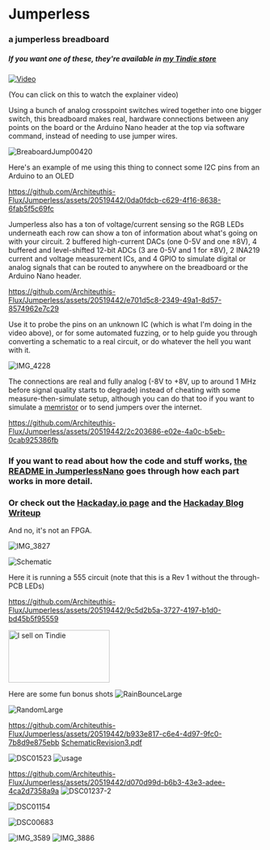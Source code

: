 # Jumperless
### a jumperless breadboard

##### If you want one of these, they're available in [my Tindie store](https://www.tindie.com/products/architeuthisflux/jumperless/)



[![Video](https://img.youtube.com/vi/_k0aKM68Xl4/maxresdefault.jpg)](https://www.youtube.com/watch?v=_k0aKM68Xl4)

(You can click on this to watch the explainer video)



Using a bunch of analog crosspoint switches wired together into one bigger switch, this breadboard makes real, hardware connections between any points on the board or the Arduino Nano header at the top via software command, instead of needing to use jumper wires.

![BreaboardJump00420](https://github.com/Architeuthis-Flux/Jumperless/assets/20519442/c3ec1f73-97c5-4268-9da4-672787bc9e1a)




Here's an example of me using this thing to connect some I2C pins from an Arduino to an OLED

https://github.com/Architeuthis-Flux/Jumperless/assets/20519442/0da0fdcb-c629-4f16-8638-6fab5f5c69fc



Jumperless also has a ton of voltage/current sensing so the RGB LEDs underneath each row can show a ton of information about what's going on with your circuit. 2 buffered high-current DACs (one 0-5V and one ±8V), 4 buffered and level-shifted 12-bit ADCs (3 are 0-5V and 1 for ±8V), 2 INA219 current and voltage measurement ICs, and 4 GPIO to simulate digital or analog signals that can be routed to anywhere on the breadboard or the Arduino Nano header.



https://github.com/Architeuthis-Flux/Jumperless/assets/20519442/e701d5c8-2349-49a1-8d57-8574962e7c29




Use it to probe the pins on an unknown IC (which is what I'm doing in the video above), or for some automated fuzzing, or to help guide you through converting a schematic to a real circuit, or do whatever the hell you want with it. 


![IMG_4228](https://github.com/Architeuthis-Flux/Jumperless/assets/20519442/4a243d6c-3955-4523-b7f4-9b39831ca136)



The connections are real and fully analog (-8V to +8V, up to around 1 MHz before signal quality starts to degrade) instead of cheating with some measure-then-simulate setup, although you can do that too if you want to simulate a [memristor](https://en.wikipedia.org/wiki/Memristor) or to send jumpers over the internet.

https://github.com/Architeuthis-Flux/Jumperless/assets/20519442/2c203686-e02e-4a0c-b5eb-0cab925386fb


### If you want to read about how the code and stuff works, [the README in JumperlessNano](https://github.com/Architeuthis-Flux/Jumperless/tree/main/JumperlessNano) goes through how each part works in more detail.

### Or check out the [Hackaday.io page](https://hackaday.io/project/191238-jumperless) and the [Hackaday Blog Writeup](https://hackaday.com/2023/08/25/hackaday-prize-2023-jumperless-the-jumperless-jumperboard/)

And no, it's not an FPGA.

![IMG_3827](https://github.com/Architeuthis-Flux/Jumperless/assets/20519442/963cac46-b46d-4c64-a201-00305d2d0bbc)

![Schematic](https://github.com/Architeuthis-Flux/Jumperless/assets/20519442/202a61f6-0eb1-44bd-9d80-3b208e9c4be2)

Here it is running a 555 circuit (note that this is a Rev 1 without the through-PCB LEDs)

https://github.com/Architeuthis-Flux/Jumperless/assets/20519442/9c5d2b5a-3727-4197-b1d0-bd45b5f95559


<a href="https://www.tindie.com/stores/architeuthisflux/?ref=offsite_badges&utm_source=sellers_ArchiteuthisFux&utm_medium=badges&utm_campaign=badge_large"><img src="https://d2ss6ovg47m0r5.cloudfront.net/badges/tindie-larges.png" alt="I sell on Tindie" width="200" height="104"></a>


Here are some fun bonus shots
![RainBounceLarge](https://github.com/Architeuthis-Flux/Jumperless/assets/20519442/76cc09b5-138b-4f5a-8b3c-4cb5f0c9df18)

![RandomLarge](https://github.com/Architeuthis-Flux/Jumperless/assets/20519442/4674d12f-ab89-47a5-aa29-7bf0252024dd)


https://github.com/Architeuthis-Flux/Jumperless/assets/20519442/b933e817-c6e4-4d97-9fc0-7b8d9e875ebb
[SchematicRevision3.pdf](https://github.com/Architeuthis-Flux/Jumperless/files/12603152/SchematicRevision3.pdf)


![DSC01523](https://github.com/Architeuthis-Flux/Jumperless/assets/20519442/c61467fa-b122-4526-9a08-8fbbb16326da)
![usage](https://github.com/Architeuthis-Flux/Jumperless/assets/20519442/68da817f-0bb4-4501-9174-7fe092e9d210)


https://github.com/Architeuthis-Flux/Jumperless/assets/20519442/d070d99d-b6b3-43e3-adee-4ca2d7358a9a
![DSC01237-2](https://github.com/Architeuthis-Flux/Jumperless/assets/20519442/f757717a-d5b4-462b-af42-624a8e96e469)

![DSC01154](https://github.com/Architeuthis-Flux/Jumperless/assets/20519442/375efc39-2015-4e42-9d00-62606cfff685)

![DSC00683](https://github.com/Architeuthis-Flux/Jumperless/assets/20519442/b3e3ac9d-74ca-4bfe-ad72-39505801d832)

![IMG_3589](https://github.com/Architeuthis-Flux/Jumperless/assets/20519442/c21f4942-95c3-4b88-a182-8505ca510e19)
![IMG_3886](https://github.com/Architeuthis-Flux/Jumperless/assets/20519442/25ff1f6f-f4e1-422c-a191-0f43e870d189)

